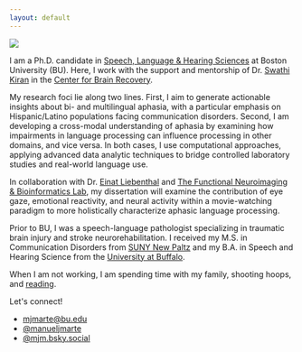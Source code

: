 ```yaml
---
layout: default
---
```


<img class="profile-picture" src="image.png">

I am a Ph.D. candidate in [Speech, Language & Hearing Sciences](https://www.bu.edu/sargent/academics/departments-programs/speech-language-hearing-sciences/phd-in-slhs/) at Boston University (BU). Here, I work with the support and mentorship of Dr. [Swathi Kiran](https://www.bu.edu/sargent/profile/swathi-kiran-ph-d-ccc-slp/) in the [Center for Brain Recovery](https://www.bu.edu/cbr/).

My research foci lie along two lines. First, I aim to generate actionable insights about bi- and multilingual aphasia, with a particular emphasis on Hispanic/Latino populations facing communication disorders. Second, I am developing a cross-modal understanding of aphasia by examining how impairments in language processing can influence processing in other domains, and vice versa. In both cases, I use computational approaches, applying advanced data analytic techniques to bridge controlled laboratory studies and real-world language use.

In collaboration with Dr. [Einat Liebenthal](https://www.mcleanhospital.org/profile/einat-liebenthal) and [The Functional Neuroimaging & Bioinformatics Lab](https://bakerlab.mclean.harvard.edu), my dissertation will examine the contribution of eye gaze, emotional reactivity, and neural activity within a movie-watching paradigm to more holistically characterize aphasic language processing.

Prior to BU, I was a speech-language pathologist specializing in traumatic brain injury and stroke neurorehabilitation. I received my M.S. in Communication Disorders from [SUNY New Paltz](https://www.newpaltz.edu/commdis/) and my B.A. in Speech and Hearing Science from the [University at Buffalo](https://arts-sciences.buffalo.edu/cds.html).

When I am not working, I am spending time with my family, shooting hoops, and [reading](https://oku.club/user/mjm). 

Let's connect!
* [mjmarte@bu.edu](mailto:mjmarte@bu.edu)
* [@manueljmarte](https://twitter.com/manueljmarte)
* [@mjm.bsky.social](https://bsky.app/profile/mjm.bsky.social)
